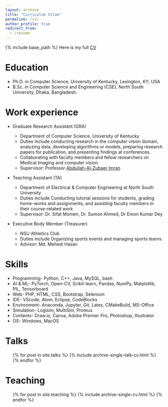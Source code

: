 ```yaml
---
layout: archive
title: "Curriculum Vitae"
permalink: /cv/
author_profile: true
redirect_from:
  - /resume
---
```


{% include base_path %}
Here is my full [CV](https://github.com/KaziRamisaRifa/kaziramisarifa.github.io/blob/master/files/Ramisa_Rifa_CV.pdf)

Education
======
* Ph.D. in Computer Science, University of Kentucky, Lexington, KY, USA
* B.Sc. in Computer Science and Engineering (CSE), North South University, Dhaka, Bangladesh.

Work experience
======
* Graduate Research Assistant (GRA)
  * Department of Computer Science, University of Kentucky
  * Duties include conducting research in the computer vision domain, analyzing data, developing algorithms or models, preparing research papers for publication, and presenting findings at conferences.
  * Collaborating with faculty members and fellow researchers on Medical Imaging and computer vision.
  * Supervisor: Professor [Abdullah-Al-Zubaer Imran](https://aaz-imran.github.io/research/)
    
* Teaching Assistant (TA)
  * Department of Electrical & Computer Engineering at North South University
  * Duties include Conducting tutorial sessions for students, grading home-works and assignments, and assisting faculty members in their course-related work
  * Supervisor: Dr. Sifat Momen, Dr. Sumon Ahmed, Dr Emon Kumar Dey

* Executive Body Member (Treasurer)
  * NSU Athletics Club
  * Duties include Organizing sports events and managing sports teams.
  * Advisor: Md. Mehedi Hasan 

Skills
======
* Programming- Python, C++, Java, MySQL, bash
* AI & ML- PyTorch, Open-CV, Scikit-learn, Pandas, NumPy, Matplotlib, PIL, Tensorboard
* Web- PHP, HTML, CSS, Bootstrap, Selenium
* IDE- VScode, Atom, Eclipse, CodeBlocks
* Environment- Anaconda, Jupyter, Git, Latex, CMakeBuild, MS-Office
* Simulation- Logisim, MultiSim, Proteus
* Contents- Draw.io, Canva, Adobe Premier Pro, Photoshop, Illustrator
* OS- Windows, MacOS

  
Talks
======
  <ul>{% for post in site.talks %}
    {% include archive-single-talk-cv.html %}
  {% endfor %}</ul>
  
Teaching
======
  <ul>{% for post in site.teaching %}
    {% include archive-single-cv.html %}
  {% endfor %}</ul>
  
